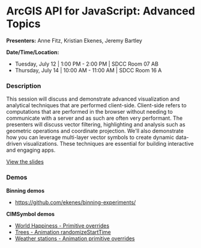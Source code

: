 # ArcGIS API for JavaScript: Advanced Topics
**Presenters:** Anne Fitz, Kristian Ekenes, Jeremy Bartley

**Date/Time/Location:**

- Tuesday, July 12 | 1:00 PM - 2:00 PM | SDCC Room 07 AB
- Thursday, July 14 | 10:00 AM - 11:00 AM | SDCC Room 16 A

### Description
This session will discuss and demonstrate advanced visualization and analytical techniques that are performed client-side. Client-side refers to computations that are performed in the browser without needing to communicate with a server and as such are often very performant. The presenters will discuss vector filtering, highlighting and analysis such as geometric operations and coordinate projection. We'll also demonstrate how you can leverage multi-layer vector symbols to create dynamic data-driven visualizations. These techniques are essential for building interactive and engaging apps.

[View the slides](https://annelfitz.github.io/UC-presentations/UC-2022/Advanced-topics/JSAPIAdvancedTopics.pdf)

### Demos

**Binning demos**
- https://github.com/ekenes/binning-experiments/

**CIMSymbol demos**
- [World Happiness - Primitive overrides](https://annelfitz.github.io/UC-presentations/UC-2022/Advanced-topics/Demos/cim-world-happiness.html)
- [Trees - Animation randomizeStartTime](https://annelfitz.github.io/UC-presentations/UC-2022/Advanced-topics/Demos/cim-animation.html)
- [Weather stations - Animation primitive overrides](https://annelfitz.github.io/UC-presentations/UC-2022/Advanced-topics/Demos/cim-weather-stations.html)
